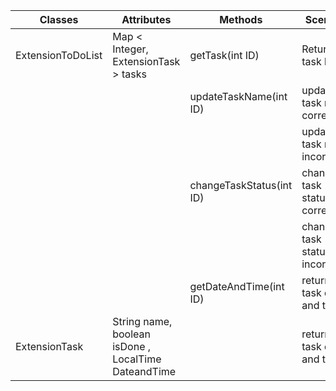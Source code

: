 | Classes           | Attributes                                          | Methods                  | Scenario                        | Output        |
|-------------------|-----------------------------------------------------|--------------------------|---------------------------------|---------------|
| ExtensionToDoList | Map < Integer, ExtensionTask > tasks                | getTask(int ID)          | Returns task by ID              | task          |
|                   |                                                     | updateTaskName(int ID)   | updates task name correctly     | true          |
|                   |                                                     |                          | updates task name incorrectly   | false         |
|                   |                                                     | changeTaskStatus(int ID) | changes task status correctly   | true          |
|                   |                                                     |                          | changes task status incorrectly | false         |
|                   |                                                     | getDateAndTime(int ID)   | returns task date and time      | Date and time |
| ExtensionTask     | String name, boolean isDone , LocalTime DateandTime |                          | returns task date and time      | Date and time |
